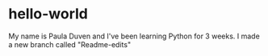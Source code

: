 # hello-world
My name is Paula Duven and I've been learning Python for 3 weeks.
I made a new branch called "Readme-edits"
